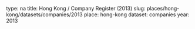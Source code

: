 type: na
title: Hong Kong / Company Register (2013)
slug: places/hong-kong/datasets/companies/2013
place: hong-kong
dataset: companies
year: 2013
